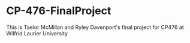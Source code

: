 # CP-476-FinalProject
This is Taelor McMillan and Ryley Davenport's final project for CP476 at Wilfrid Laurier University
